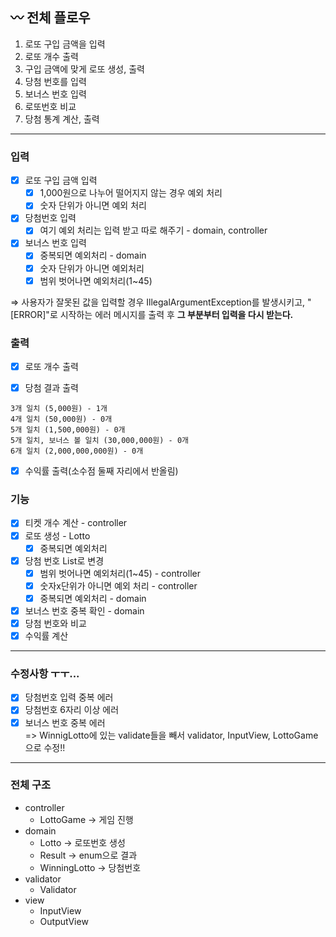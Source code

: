## 〰️ 전체 플로우

1. 로또 구입 금액을 입력
2. 로또 개수 출력
3. 구입 금액에 맞게 로또 생성, 출력
4. 당첨 번호를 입력
5. 보너스 번호 입력
6. 로또번호 비교
7. 당첨 통계 계산, 출력
---
### 입력

- [x]  로또 구입 금액 입력
    - [x]  1,000원으로 나누어 떨어지지 않는 경우 예외 처리
    - [x]  숫자 단위가 아니면 예외 처리
- [x]  당첨번호 입력
    - [x]  여기 예외 처리는 입력 받고 따로 해주기 - domain, controller
- [x]  보너스 번호 입력
    - [x]  중복되면 예외처리 - domain
    - [x]  숫자 단위가 아니면 예외처리
    - [x]  범위 벗어나면 예외처리(1~45)

⇒ 사용자가 잘못된 값을 입력할 경우 IllegalArgumentException를 발생시키고,
"[ERROR]"로 시작하는 에러 메시지를 출력 후 **그 부분부터 입력을 다시 받는다.**

### 출력
- [x]  로또 개수 출력


- [x]  당첨 결과 출력
```
3개 일치 (5,000원) - 1개
4개 일치 (50,000원) - 0개
5개 일치 (1,500,000원) - 0개
5개 일치, 보너스 볼 일치 (30,000,000원) - 0개
6개 일치 (2,000,000,000원) - 0개
```

- [x]  수익률 출력(소수점 둘째 자리에서 반올림)

### 기능

- [x]  티켓 개수 계산 - controller
- [x]  로또 생성 - Lotto
    - [x]  중복되면 예외처리
- [x]  당첨 번호 List로 변경
    - [x]  범위 벗어나면 예외처리(1~45) - controller
    - [x]  숫자x단위가 아니면 예외 처리 - controller
    - [x]  중복되면 예외처리 - domain
- [x]  보너스 번호 중복 확인 - domain
- [x]  당첨 번호와 비교
- [x]  수익률 계산
---
### 수정사항 ㅜㅜ...
- [x] 당첨번호 입력 중복 에러
- [x] 당첨번호 6자리 이상 에러
- [x] 보너스 번호 중복 에러  
=> WinnigLotto에 있는 validate들을 빼서 validator, InputView, LottoGame으로 수정!!
---
 ### 전체 구조
- controller
    - LottoGame → 게임 진행
- domain
    - Lotto → 로또번호 생성
    - Result → enum으로 결과
    - WinningLotto → 당첨번호
- validator
    - Validator
- view
    - InputView
    - OutputView